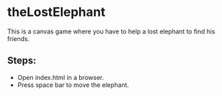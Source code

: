 # theLostElephant
This is a canvas game where you have to help a lost elephant to find his friends.

## Steps:
 - Open index.html in a browser.
 - Press space bar to move the elephant.
